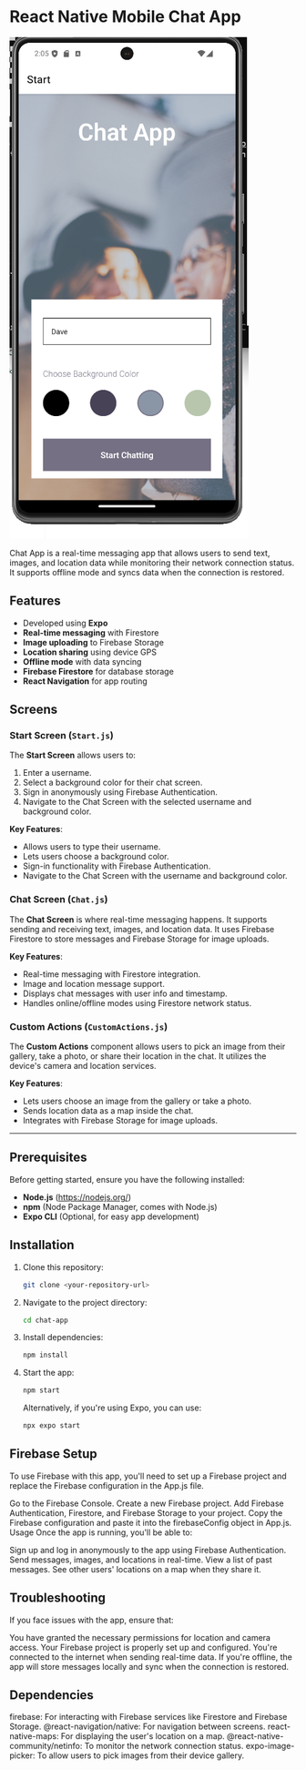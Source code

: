 # React Native Mobile Chat App

![screenshot](./assets/screenshot1.png)


Chat App is a real-time messaging app that allows users to send text, images, and location data while monitoring their network connection status. It supports offline mode and syncs data when the connection is restored.

## Features
- Developed using **Expo**
- **Real-time messaging** with Firestore
- **Image uploading** to Firebase Storage
- **Location sharing** using device GPS
- **Offline mode** with data syncing
- **Firebase Firestore** for database storage
- **React Navigation** for app routing

## Screens

### Start Screen (`Start.js`)
The **Start Screen** allows users to:
1. Enter a username.
2. Select a background color for their chat screen.
3. Sign in anonymously using Firebase Authentication.
4. Navigate to the Chat Screen with the selected username and background color.

**Key Features**:
- Allows users to type their username.
- Lets users choose a background color.
- Sign-in functionality with Firebase Authentication.
- Navigate to the Chat Screen with the username and background color.

### Chat Screen (`Chat.js`)
The **Chat Screen** is where real-time messaging happens. It supports sending and receiving text, images, and location data. It uses Firebase Firestore to store messages and Firebase Storage for image uploads.

**Key Features**:
- Real-time messaging with Firestore integration.
- Image and location message support.
- Displays chat messages with user info and timestamp.
- Handles online/offline modes using Firestore network status.

### Custom Actions (`CustomActions.js`)
The **Custom Actions** component allows users to pick an image from their gallery, take a photo, or share their location in the chat. It utilizes the device's camera and location services.

**Key Features**:
- Lets users choose an image from the gallery or take a photo.
- Sends location data as a map inside the chat.
- Integrates with Firebase Storage for image uploads.

---

## Prerequisites

Before getting started, ensure you have the following installed:

- **Node.js** (https://nodejs.org/)
- **npm** (Node Package Manager, comes with Node.js)
- **Expo CLI** (Optional, for easy app development)

## Installation

1. Clone this repository:
    ```bash
    git clone <your-repository-url>
    ```
   
2. Navigate to the project directory:
    ```bash
    cd chat-app
    ```

3. Install dependencies:
    ```bash
    npm install
    ```

4. Start the app:
    ```bash
    npm start
    ```

   Alternatively, if you're using Expo, you can use:
   ```bash
   npx expo start

## Firebase Setup
To use Firebase with this app, you'll need to set up a Firebase project and replace the Firebase configuration in the App.js file.

Go to the Firebase Console.
Create a new Firebase project.
Add Firebase Authentication, Firestore, and Firebase Storage to your project.
Copy the Firebase configuration and paste it into the firebaseConfig object in App.js.
Usage
Once the app is running, you'll be able to:

Sign up and log in anonymously to the app using Firebase Authentication.
Send messages, images, and locations in real-time.
View a list of past messages.
See other users' locations on a map when they share it.

## Troubleshooting
If you face issues with the app, ensure that:

You have granted the necessary permissions for location and camera access.
Your Firebase project is properly set up and configured.
You're connected to the internet when sending real-time data. If you're offline, the app will store messages locally and sync when the connection is restored.

## Dependencies
firebase: For interacting with Firebase services like Firestore and Firebase Storage.
@react-navigation/native: For navigation between screens.
react-native-maps: For displaying the user's location on a map.
@react-native-community/netinfo: To monitor the network connection status.
expo-image-picker: To allow users to pick images from their device gallery.

